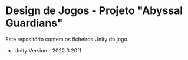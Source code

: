 
# Design de Jogos - Projeto "Abyssal Guardians"

Este repositório contem os ficheiros Unity do jogo.

- Unity Version - 2022.3.20f1

